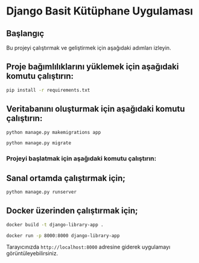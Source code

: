 # Django Basit Kütüphane Uygulaması

## Başlangıç

Bu projeyi çalıştırmak ve geliştirmek için aşağıdaki adımları izleyin.

## Proje bağımlılıklarını yüklemek için aşağıdaki komutu çalıştırın:

```bash
pip install -r requirements.txt
```

## Veritabanını oluşturmak için aşağıdaki komutu çalıştırın:

```bash
python manage.py makemigrations app
```

```bash
python manage.py migrate
```

### Projeyi başlatmak için aşağıdaki komutu çalıştırın:
## Sanal ortamda çalıştırmak için;
```bash
python manage.py runserver
```

## Docker üzerinden çalıştırmak için;
```bash
docker build -t django-library-app .   
```

```bash
docker run -p 8000:8000 django-library-app
```

Tarayıcınızda `http://localhost:8000` adresine giderek uygulamayı görüntüleyebilirsiniz.


